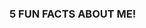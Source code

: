 ###  5 FUN FACTS ABOUT ME!

<!--

I'm Third Year BSIT at Central Philippine University.

Five fun facts about my self:
- I love listening to opm, pop and pop-punks.
- I can play ukulele and guitar.
- I'm a vocalist of Gabing Kwago Band.
- Dark Chocolate is my Fave.
- One thing I cannot live without is iced coffee.

--!>
